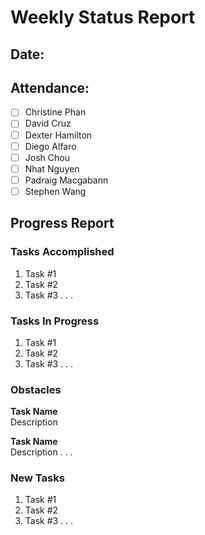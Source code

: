 # Weekly Status Report
## Date: 
## Attendance:
- [ ] Christine Phan
- [ ] David Cruz
- [ ] Dexter Hamilton
- [ ] Diego Alfaro
- [ ] Josh Chou
- [ ] Nhat Nguyen
- [ ] Padraig Macgabann
- [ ] Stephen Wang

## Progress Report
### Tasks Accomplished
1. Task #1
2. Task #2
3. Task #3
.
.
.

### Tasks In Progress
1. Task #1
2. Task #2
3. Task #3
.
.
.

### Obstacles
**Task Name**  
Description  
  
**Task Name**  
Description
.
.
.

### New Tasks
1. Task #1
2. Task #2
3. Task #3
.
.
.
